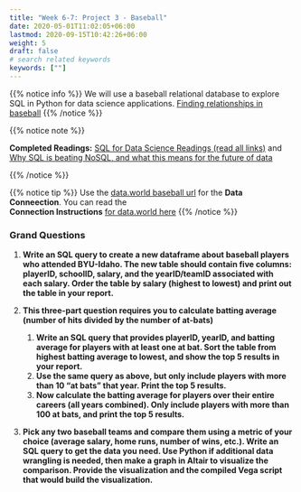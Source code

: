 ```yaml
---
title: "Week 6-7: Project 3 - Baseball"
date: 2020-05-01T11:02:05+06:00
lastmod: 2020-09-15T10:42:26+06:00
weight: 5
draft: false
# search related keywords
keywords: [""]
---
```



{{% notice info %}}
We will use a baseball relational database to explore SQL in Python for data science applications. [Finding relationships in baseball](../../projects/project-4/)
{{% /notice %}}


{{% notice note %}}

**Completed Readings:** [SQL for Data Science Readings (read all links)](../../course-materials/sql-for-data-science/)
 and [Why SQL is beating NoSQL, and what this means for the future of data](https://blog.timescale.com/blog/why-sql-beating-nosql-what-this-means-for-future-of-data-time-series-database-348b777b847a/)


{{% /notice %}}

{{% notice tip %}}
Use the [data.world baseball url](https://data.world/byuidss/cse-250-baseball-database) for the __Data Conneection__. You can read the    
__Connection Instructions__ [for data.world here](../../course-materials/sql-for-data-science/)
{{% /notice %}}

### Grand Questions

1. __Write an SQL query to create a new dataframe about baseball players who attended BYU-Idaho. The new table should contain five columns: playerID, schoolID, salary, and the yearID/teamID associated with each salary. Order the table by salary (highest to lowest) and print out the table in your report.__

2. __This three-part question requires you to calculate batting average (number of hits divided by the number of at-bats)__

    1. __Write an SQL query that provides playerID, yearID, and batting average for players with at least one at bat. Sort the table from highest batting average to lowest, and show the top 5 results in your report.__
    2. __Use the same query as above, but only include players with more than 10 “at bats” that year. Print the top 5 results.__
    3. __Now calculate the batting average for players over their entire careers (all years combined). Only include players with more than 100 at bats, and print the top 5 results.__

3. __Pick any two baseball teams and compare them using a metric of your choice (average salary, home runs, number of wins, etc.). Write an SQL query to get the data you need. Use Python if additional data wrangling is needed, then make a graph in Altair to visualize the comparison. Provide the visualization and the compiled Vega script that would build the visualization.__

